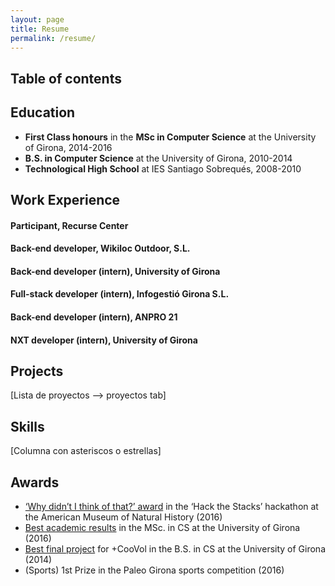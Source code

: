 ```yaml
---
layout: page
title: Resume
permalink: /resume/
---
```


## Table of contents






## Education

- __First Class honours__ in the __MSc in Computer Science__ at the University of Girona, 2014-2016
- __B.S. in Computer Science__ at the University of Girona, 2010-2014
- __Technological High School__ at IES Santiago Sobrequés, 2008-2010

## Work Experience

#### Participant, Recurse Center

#### Back-end developer, Wikiloc Outdoor, S.L.

#### Back-end developer (intern), University of Girona

#### Full-stack developer (intern), Infogestió Girona S.L.

#### Back-end developer (intern), ANPRO 21

#### NXT developer (intern), University of Girona


## Projects

[Lista de proyectos --> proyectos tab]

## Skills

[Columna con asteriscos o estrellas]

## Awards

- [‘Why didn’t I think of that?’ award](http://lj.libraryjournal.com/2016/12/technology/american-museum-of-natural-history-hackathon-tackles-21st-century-library-challenges/#_) in the ‘Hack the Stacks’ hackathon at the American Museum of Natural History (2016)
- [Best academic results](http://enginyeriainformatica.cat/?p=19213) in the MSc. in CS at the University of Girona (2016)
- [Best final project](http://www.diaridegirona.cat/cultura/2015/07/01/projecte-dordenacio-urbana-figueres-premi/732359.html) for +CooVol in the B.S. in CS at the University of Girona (2014)
- (Sports) 1st Prize in the Paleo Girona sports competition (2016)


